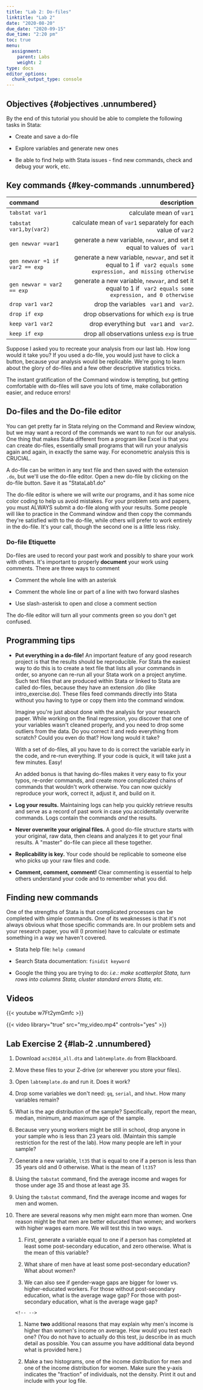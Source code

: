 ```yaml
---
title: "Lab 2: Do-files"
linktitle: "Lab 2"
date: "2020-08-20"
due_date: "2020-09-15"
due_time: "2:20 pm"
toc: true
menu:
  assignment:
    parent: Labs
    weight: 2
type: docs
editor_options: 
  chunk_output_type: console
---
```


## Objectives {#objectives .unnumbered}


By the end of this tutorial you should be able to complete the following
tasks in Stata:

-   Create and save a do-file

-   Explore variables and generate new ones

-   Be able to find help with Stata issues - find new commands, check
    and debug your work, etc.

## Key commands  {#key-commands .unnumbered}

|command|description|
| :------------- | ----------: |  
|`tabstat var1`| calculate mean of `var1`|
|`tabstat var1,by(var2)`| calculate mean of `var1` separately for each value of `var2`|
| `gen newvar =var1` | generate a new variable, `newvar`, and set it equal to values of ` var1`|
| `gen newvar =1 if var2 == exp` | generate a new variable, `newvar`, and set it equal to 1 if ` var2 equals some expression, and missing otherwise`|
| `gen newvar = var2 == exp` | generate a new variable, `newvar`, and  set it equal to 1 if ` var2 equals some expression, and 0 otherwise`|
|`drop var1 var2 `| drop the variables ` var1` and ` var2`.|
|`drop if exp` | drop observations for which `exp` is true|
|`keep var1 var2` | drop everything but ` var1` and ` var2`.|
|`keep if exp` | drop all observations unless `exp` is true|

Suppose I asked you to recreate your analysis from our last lab. How
long would it take you? If you used a do-file, you would just have to
click a button, because your analysis would be replicable. We're going
to learn about the glory of do-files and a few other descriptive
statistics tricks.

The instant gratification of the Command window is tempting, but getting
comfortable with do-files will save you lots of time, make collaboration
easier, and reduce errors!

## Do-files and the Do-file editor

You can get pretty far in Stata relying on the Command and Review
window, but we may want a record of the commands we want to run for our
analysis. One thing that makes Stata different from a program like Excel
is that you can create do-files, essentially small programs that will
run your analysis again and again, in exactly the same way. For
econometric analysis this is CRUCIAL.

A do-file can be written in any text file and then saved with the
extension `.do`, but we'll use the do-file editor. Open a new do-file by
clicking on the do-file button. Save it as "StataLab1.do"

The do-file editor is where we will write our programs, and it has some
nice color coding to help us avoid mistakes. For your problem sets and
papers, you must ALWAYS submit a do-file along with your results. Some
people will like to practice in the Command window and then copy the
commands they're satisfied with to the do-file, while others will prefer
to work entirely in the do-file. It's your call, though the second one
is a little less risky.

### Do-file Etiquette


Do-files are used to record your past work and possibly to share your
work with others. It's important to properly **document** your work
using comments. There are three ways to comment

-   Comment the whole line with an asterisk

-   Comment the whole line or part of a line with two forward slashes

-   Use slash-asterisk to open and close a comment section

The do-file editor will turn all your comments green so you don't get
confused.


## Programming tips


-   **Put everything in a do-file!** An important feature of any good
    research project is that the results should be reproducible. For
    Stata the easiest way to do this is to create a text file that lists
    all your commands in order, so anyone can re-run all your Stata work
    on a project anytime. Such text files that are produced within Stata
    or linked to Stata are called do-files, because they have an
    extension .do (like intro_exercise.do). These files feed commands
    directly into Stata without you having to type or copy them into the
    command window.

    Imagine you're just about done with the analysis for your research
    paper. While working on the final regression, you discover that one
    of your variables wasn't cleaned properly, and you need to drop some
    outliers from the data. Do you correct it and redo everything from
    scratch? Could you even do that? How long would it take?

    With a set of do-files, all you have to do is correct the variable
    early in the code, and re-run everything. If your code is quick, it
    will take just a few minutes. Easy!

    An added bonus is that having do-files makes it very easy to fix
    your typos, re-order commands, and create more complicated chains of
    commands that wouldn't work otherwise. You can now quickly reproduce
    your work, correct it, adjust it, and build on it.

-   **Log your results.** Maintaining logs can help you quickly retrieve
    results and serve as a record of past work in case you accidentally
    overwrite commands. Logs contain the commands *and* the results.

-   **Never overwrite your original files.** A good do-file structure
    starts with your original, raw data, then cleans and analyzes it to
    get your final results. A "master" do-file can piece all these
    together.

-   **Replicability is key.** Your code should be replicable to someone
    else who picks up your raw files and code.

-   **Comment, comment, comment!** Clear commenting is essential to help
    others understand your code and to remember what you did.

## Finding new commands


One of the strengths of Stata is that complicated processes can be
completed with simple commands. One of its weaknesses is that it's not
always obvious what those specific commands are. In our problem sets and
your research paper, you will (I promise) have to calculate or estimate
something in a way we haven't covered.

-   Stata help file: `help command`

-   Search Stata documentation: `finidit keyword`

-   Google the thing you are trying to do: *i.e.: make scatterplot
    Stata, turn rows into columns Stata, cluster standard errors Stata,
    etc.*
    
    
## Videos 

{{< youtube w7Ft2ymGmfc >}}

{{< video library="true" src="my_video.mp4" controls="yes" >}}

## Lab Exercise 2 {#lab-2 .unnumbered}


1.  Download `acs2014_all.dta` and `labtemplate.do` from Blackboard.

2.  Move these files to your Z-drive (or wherever you store your files).

3.  Open `labtemplate.do` and run it. Does it work?

4.  Drop some variables we don't need: `gq`, `serial`, and `hhwt`. How
    many variables remain?

5.  What is the age distribution of the sample? Specifically, report the
    mean, median, minimum, and maximum age of the sample.

6.  Because very young workers might be still in school, drop anyone in
    your sample who is less than 23 years old. (Maintain this sample
    restriction for the rest of the lab). How many people are left in
    your sample?

7.  Generate a new variable, `lt35` that is equal to one if a person is
    less than 35 years old and 0 otherwise. What is the mean of `lt35`?

8.  Using the `tabstat` command, find the average income and wages for
    those under age 35 and those at least age 35.

9.  Using the `tabstat` command, find the average income and wages for
    men and women.

10. There are several reasons why men might earn more than women. One
    reason might be that men are better educated than women; and workers
    with higher wages earn more. We will test this in two ways.

    1.  First, generate a variable equal to one if a person has
        completed at least some post-secondary education, and zero
        otherwise. What is the mean of this variable?

    2.  What share of men have at least some post-secondary education?
        What about women?

    3.  We can also see if gender-wage gaps are bigger for lower vs.
        higher-educated workers. For those without post-secondary
        education, what is the average wage gap? For those with
        post-secondary education, what is the average wage gap?

    ```{=html}
    <!-- -->
    ```
    1.  Name **two** additional reasons that may explain why men's
        income is higher than women's income on average. How would you
        test each one? (You do not have to actually do this test, ju
        describe in as much detail as possible. You can assume you have
        additional data beyond what is provided here.)

    2.  Make a two histograms, one of the income distribution for men
        and one of the income distribution for women. Make sure the
        y-axis indicates the "fraction" of individuals, not the density.
        Print it out and include with your log file.

